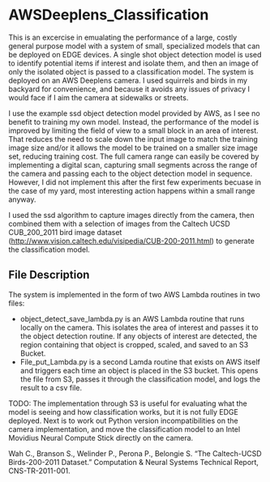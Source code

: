 # AWSDeeplens_Classification
This is an excercise in emualating the performance of a large, costly general purpose model with a system of small, specialized models that can be deployed on EDGE devices. 
A single shot object detection model is used to identify potential items if interest and isolate them, and then an image of only the isolated object is passed to a classification model.   The system is deployed on an AWS Deeplens camera.  I used squirrels and birds in my backyard for convenience, and because it avoids any issues of privacy I would face if I aim the camera at sidewalks or streets.

I use the example ssd object detection model provided by AWS, as I see no benefit to training my own model.  Instead, the performance of the model is improved by limiting the field of view to a small block in an area of interest.  That reduces the need to scale down the input image to match the training image size and/or it allows the model to be trained on a smaller size image set, reducing training cost.  The full camera range can easily be covered by implementing a digital scan, capturing small segments across the range of the camera and passing each to the object detection model in sequence.  However, I did not implement this after the first few experiments becuase in the case of my yard, most interesting action happens within a small range anyway. 
 
I used the ssd algorithm to capture images directly from the camera, then combined them with a selection of images from the Caltech UCSD CUB_200_2011 bird image dataset (http://www.vision.caltech.edu/visipedia/CUB-200-2011.html) to generate the classification model.

## File Description
The system is implemented in the form of two AWS Lambda routines in two files:
- object_detect_save_lambda.py is an AWS  Lambda routine that runs locally on the camera.  This isolates the area of interest and passes it to the object detection routine.  If any objects of interest are detected, the region containing that object is cropped, scaled, and saved to an S3 Bucket.
- File_put_Lambda.py is a second Lamda routine that exists on AWS itself and triggers each time an object is placed in the S3 bucket.  This opens the file from S3, passes it through the classification model, and logs the result to a csv file.

TODO:  The implementation through S3 is useful for evaluating what the model is seeing and how classification works, but it is not fully EDGE deployed.  Next is to work out Python version incompatibilities on the camera implementation, and move the classification model to an Intel Movidius Neural Compute Stick directly on the camera.

Wah C., Branson S., Welinder P., Perona P., Belongie S. “The Caltech-UCSD Birds-200-2011 Dataset.” Computation & Neural Systems Technical Report, CNS-TR-2011-001.
